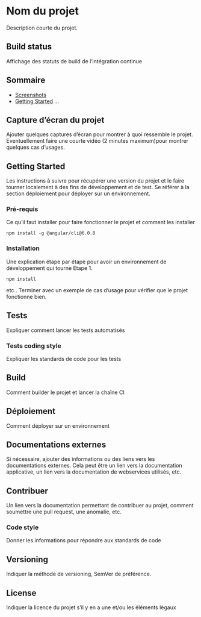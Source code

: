 # Nom du projet

Description courte du projet.

## Build status

Affichage des statuts de build de l’intégration continue 

## Sommaire

* [Screenshots](#Screenshots)
* [Getting Started](#Getting-Started)
…

## Capture d’écran du projet

Ajouter quelques captures d’écran pour montrer à quoi ressemble le projet. Eventuellement faire une courte vidéo (2 minutes maximum)pour montrer quelques cas d’usages.

## Getting Started

Les instructions à suivre pour récupérer une version du projet et le faire tourner localement à des fins de développement et de test. Se référer à la section déploiement pour déployer sur un environnement. 

### Pré-requis

Ce qu’il faut installer pour faire fonctionner le projet et comment les installer
```
npm install -g @angular/cli@6.0.8
```
### Installation

Une explication étape par étape pour avoir un environnement de développement qui tourne
Etape 1. 
```
npm install
```
etc..
Terminer avec un exemple de cas d’usage pour vérifier que le projet fonctionne bien.

## Tests

Expliquer comment lancer les tests automatisés

### Tests coding style

Expliquer les standards de code pour les tests

## Build

Comment builder le projet et lancer la chaîne CI

## Déploiement

Comment déployer sur un environnement

## Documentations externes

Si nécessaire, ajouter des informations ou des liens vers les documentations externes. Cela peut être un lien vers la documentation applicative, un lien vers la documentation de webservices utilisés, etc.

## Contribuer

Un lien vers la documentation permettant de contribuer au projet, comment soumettre une pull request, une anomalie, etc.

### Code style

Donner les informations pour répondre aux standards de code

## Versioning

Indiquer la méthode de versioning, SemVer de préférence. 

## License

Indiquer la licence du projet s’il y en a une et/ou les éléments légaux



